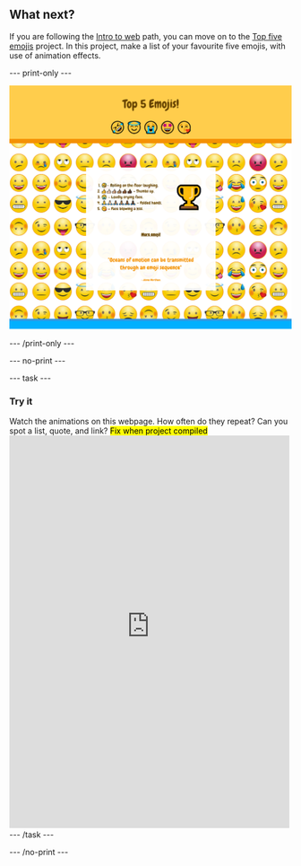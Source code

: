 ## What next?

If you are following the [Intro to web](https://projects.raspberrypi.org/en/pathways/web-intro) path, you can move on to the [Top five emojis](https://projects.raspberrypi.org/en/projects/top-5-emoji-list) project. In this project, make a list of your favourite five emojis, with use of animation effects.

--- print-only ---

![The finished top 5 emojis project.](images/emoji-solution.PNG)

--- /print-only ---

--- no-print ---

--- task ---

### Try it
<div style="display: flex; flex-wrap: wrap">
<div style="flex-basis: 175px; flex-grow: 1">  
Watch the animations on this webpage. How often do they repeat? Can you spot a list, quote, and link?
<mark> Fix when project compiled</mark>
</div>
<div>
<iframe src="https://staging-editor.raspberrypi.org/en/embed/viewer/top-5-emoji-list" width="500" height="700" frameborder="0" marginwidth="0" marginheight="0" allowfullscreen> </iframe>
</div>
</div>
--- /task ---

--- /no-print ---
